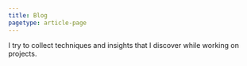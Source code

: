 ```yaml
---
title: Blog
pagetype: article-page
---
```

I try to collect techniques and insights that I discover while working on projects.